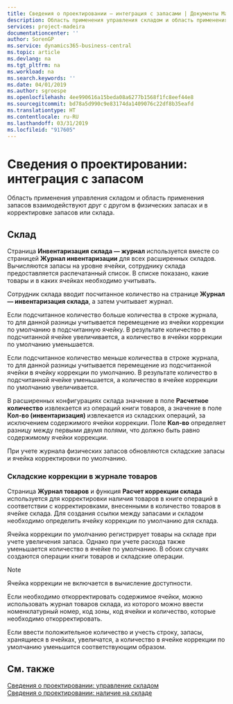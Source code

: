 ```yaml
---
title: Сведения о проектировании — интеграция с запасами | Документы Майкрософт
description: Область применения управления складом и область применения запасов взаимодействуют друг с другом в физических запасах и в корректировке запасов или склада.
services: project-madeira
documentationcenter: ''
author: SorenGP
ms.service: dynamics365-business-central
ms.topic: article
ms.devlang: na
ms.tgt_pltfrm: na
ms.workload: na
ms.search.keywords: ''
ms.date: 04/01/2019
ms.author: sgroespe
ms.openlocfilehash: 4ee990616a15beda08a6277b1568f1fc8eef44e8
ms.sourcegitcommit: bd78a5d990c9e83174da1409076c22df8b35eafd
ms.translationtype: HT
ms.contentlocale: ru-RU
ms.lasthandoff: 03/31/2019
ms.locfileid: "917605"
---
```

# <a name="design-details-integration-with-inventory"></a>Сведения о проектировании: интеграция с запасом
Область применения управления складом и область применения запасов взаимодействуют друг с другом в физических запасах и в корректировке запасов или склада.  
  
## <a name="physical-inventory"></a>Склад  
 Страница **Инвентаризация склада — журнал** используется вместе со страницей **Журнал инвентаризации** для всех расширенных складов. Вычисляются запасы на уровне ячейки, сотруднику склада предоставляется распечатанный список. В списке показано, какие товары и в каких ячейках необходимо учитывать.  
  
 Сотрудник склада вводит посчитанное количество на странице **Журнал — инвентаризация склада**, а затем учитывает журнал.  
  
 Если подсчитанное количество больше количества в строке журнала, то для данной разницы учитывается перемещение из ячейки коррекции по умолчанию в подсчитанную ячейку. В результате количество в подсчитанной ячейке увеличивается, а количество в ячейки коррекции по умолчанию уменьшается.  
  
 Если подсчитанное количество меньше количества в строке журнала, то для данной разницы учитывается перемещение из подсчитанной ячейки в ячейку коррекции по умолчанию. В результате количество в подсчитанной ячейке уменьшается, а количество в ячейке коррекции по умолчанию увеличивается.  
  
 В расширенных конфигурациях склада значение в поле **Расчетное количество** извлекается из операций книги товаров, а значение в поле **Кол-во (инвентаризация)** извлекается из складских операций, за исключением содержимого ячейки коррекции. Поле **Кол-во** определяет разницу между первыми двумя полями, что должно быть равно содержимому ячейки коррекции.  
  
 При учете журнала физических запасов обновляются складские запасы и ячейка корректировки по умолчанию.  
  
### <a name="warehouse-adjustments-to-the-item-ledger"></a>Складские коррекции в журнале товаров  
 Страница **Журнал товаров** и функция **Расчет коррекции склада** используется для корректировки наличия товаров в книге операций в соответствии с корректировками, внесенными в количество товаров в ячейке склада. Для создания ссылки между запасами и складом необходимо определить ячейку коррекции по умолчанию для склада.  
  
 Ячейка коррекции по умолчанию регистрирует товары на складе при учете увеличения запаса. Однако при учете расхода также уменьшается количество в ячейке по умолчанию. В обоих случаях создаются операции книги товаров и складские операции.  
  
> [!NOTE]  
>  Ячейка коррекции не включается в вычисление доступности.  
  
 Если необходимо откорректировать содержимое ячейки, можно использовать журнал товаров склада, из которого можно ввести номенклатурный номер, код зоны, код ячейки и количество, которые необходимо откорректировать.  
  
 Если ввести положительное количество и учесть строку, запасы, хранящиеся в ячейках, увеличатся, а количество в ячейке коррекции по умолчанию уменьшится соответствующим образом.  
  
## <a name="see-also"></a>См. также  
 [Сведения о проектировании: управление складом](design-details-warehouse-management.md)   
 [Сведения о проектировании: наличие на складе](design-details-availability-in-the-warehouse.md)